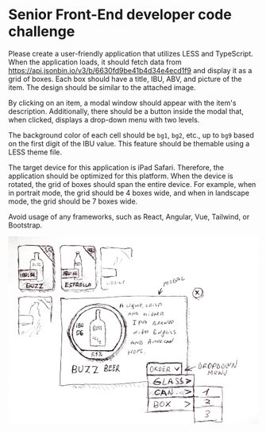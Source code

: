 # Senior Front-End developer code challenge

Please create a user-friendly application that utilizes LESS and TypeScript. When the application loads, it should fetch data from https://api.jsonbin.io/v3/b/6630fd9be41b4d34e4ecd1f9 and display it as a grid of boxes. Each box should have a title, IBU, ABV, and picture of the item. The design should be similar to the attached image.

By clicking on an item, a modal window should appear with the item's description. Additionally, there should be a button inside the modal that, when clicked, displays a drop-down menu with two levels.

The background color of each cell should be `bg1`, `bg2`, etc., up to `bg9` based on the first digit of the IBU value. This feature should be themable using a LESS theme file.

The target device for this application is iPad Safari. Therefore, the application should be optimized for this platform. When the device is rotated, the grid of boxes should span the entire device. For example, when in portrait mode, the grid should be 4 boxes wide, and when in landscape mode, the grid should be 7 boxes wide.

Avoid usage of any frameworks, such as React, Angular, Vue, Tailwind, or Bootstrap.

![README.png](README.png)
